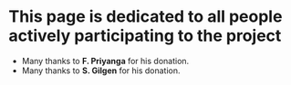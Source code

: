 # This page is dedicated to all people actively participating to the project #

  * Many thanks to **F. Priyanga** for his donation.
  * Many thanks to **S. Gilgen** for his donation.